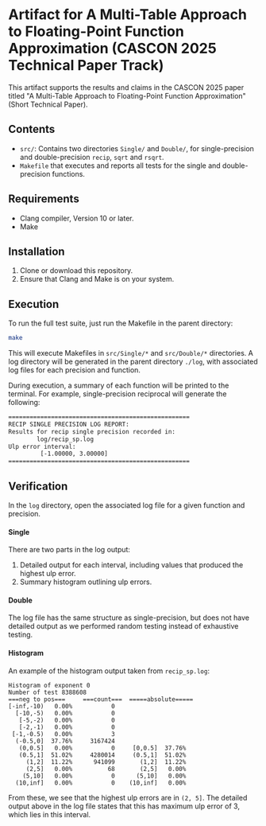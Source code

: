 # Artifact for A Multi-Table Approach to Floating-Point Function Approximation (CASCON 2025 Technical Paper Track)

This artifact supports the results and claims in the CASCON 2025 paper titled "A Multi-Table Approach to Floating-Point Function Approximation" (Short Technical Paper).


## Contents
- `src/`: Contains two directories `Single/` and `Double/`, for single-precision and double-precision `recip`, `sqrt` and `rsqrt`.
- `Makefile` that executes and reports all tests for the single and double-precision functions.

## Requirements
- Clang compiler, Version 10 or later.
- Make

## Installation
1. Clone or download this repository.
2. Ensure that Clang and Make is on your system.

## Execution

To run the full test suite, just run the Makefile in the parent directory:

```bash
make
```

This will execute Makefiles in `src/Single/*` and `src/Double/*` directories.
A log directory will be generated in the parent directory `./log`, with associated log files
for each precision and function.

During execution, a summary of each function will be printed to the terminal. For example,
single-precision reciprocal will generate the following:

```bash
===================================================
RECIP SINGLE PRECISION LOG REPORT:
Results for recip single precision recorded in:
        log/recip_sp.log
Ulp error interval:
         [-1.00000, 3.00000]
===================================================
```

## Verification

In the `log` directory, open the associated log file for a given function and precision.

#### Single

There are two parts in the log output:
1. Detailed output for each interval, including values that produced the highest ulp error.
2. Summary histogram outlining ulp errors.

#### Double

The log file has the same structure as single-precision, but does not have detailed output as we performed random testing instead of exhaustive testing.

#### Histogram

An example of the histogram output taken from `recip_sp.log`:

```
Histogram of exponent 0
Number of test 8388608
===neg to pos===     ===count===  =====absolute===== 
[-inf,-10)   0.00%           0
  [-10,-5)   0.00%           0
   [-5,-2)   0.00%           0
   [-2,-1)   0.00%           0
 [-1,-0.5)   0.00%           3
  (-0.5,0]  37.76%     3167424
   (0,0.5]   0.00%           0     [0,0.5]  37.76%
   (0.5,1]  51.02%     4280014     (0.5,1]  51.02%
     (1,2]  11.22%      941099       (1,2]  11.22%
     (2,5]   0.00%          68       (2,5]   0.00%
    (5,10]   0.00%           0      (5,10]   0.00%
  (10,inf]   0.00%           0    (10,inf]   0.00%
```

From these, we see that the highest ulp errors are in `(2, 5]`. 
The detailed output above in the log file states that this has maximum ulp error of 3,
which lies in this interval.